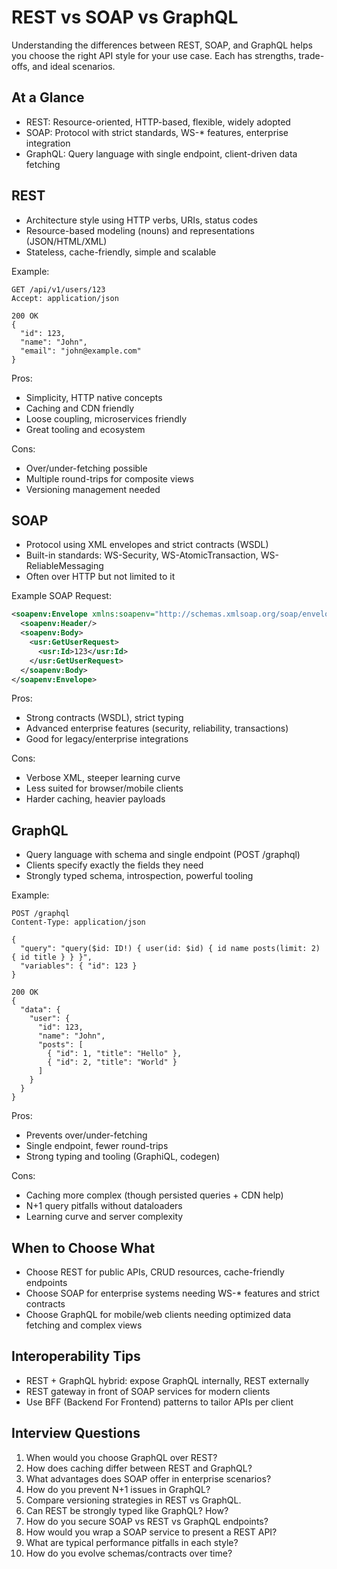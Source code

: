# REST vs SOAP vs GraphQL

Understanding the differences between REST, SOAP, and GraphQL helps you choose the right API style for your use case. Each has strengths, trade-offs, and ideal scenarios.

## At a Glance

- REST: Resource-oriented, HTTP-based, flexible, widely adopted
- SOAP: Protocol with strict standards, WS-* features, enterprise integration
- GraphQL: Query language with single endpoint, client-driven data fetching

## REST

- Architecture style using HTTP verbs, URIs, status codes
- Resource-based modeling (nouns) and representations (JSON/HTML/XML)
- Stateless, cache-friendly, simple and scalable

Example:
```http
GET /api/v1/users/123
Accept: application/json

200 OK
{
  "id": 123,
  "name": "John",
  "email": "john@example.com"
}
```

Pros:
- Simplicity, HTTP native concepts
- Caching and CDN friendly
- Loose coupling, microservices friendly
- Great tooling and ecosystem

Cons:
- Over/under-fetching possible
- Multiple round-trips for composite views
- Versioning management needed

## SOAP

- Protocol using XML envelopes and strict contracts (WSDL)
- Built-in standards: WS-Security, WS-AtomicTransaction, WS-ReliableMessaging
- Often over HTTP but not limited to it

Example SOAP Request:
```xml
<soapenv:Envelope xmlns:soapenv="http://schemas.xmlsoap.org/soap/envelope/" xmlns:usr="http://example.com/users">
  <soapenv:Header/>
  <soapenv:Body>
    <usr:GetUserRequest>
      <usr:Id>123</usr:Id>
    </usr:GetUserRequest>
  </soapenv:Body>
</soapenv:Envelope>
```

Pros:
- Strong contracts (WSDL), strict typing
- Advanced enterprise features (security, reliability, transactions)
- Good for legacy/enterprise integrations

Cons:
- Verbose XML, steeper learning curve
- Less suited for browser/mobile clients
- Harder caching, heavier payloads

## GraphQL

- Query language with schema and single endpoint (POST /graphql)
- Clients specify exactly the fields they need
- Strongly typed schema, introspection, powerful tooling

Example:
```http
POST /graphql
Content-Type: application/json

{
  "query": "query($id: ID!) { user(id: $id) { id name posts(limit: 2) { id title } } }",
  "variables": { "id": 123 }
}

200 OK
{
  "data": {
    "user": {
      "id": 123,
      "name": "John",
      "posts": [
        { "id": 1, "title": "Hello" },
        { "id": 2, "title": "World" }
      ]
    }
  }
}
```

Pros:
- Prevents over/under-fetching
- Single endpoint, fewer round-trips
- Strong typing and tooling (GraphiQL, codegen)

Cons:
- Caching more complex (though persisted queries + CDN help)
- N+1 query pitfalls without dataloaders
- Learning curve and server complexity

## When to Choose What

- Choose REST for public APIs, CRUD resources, cache-friendly endpoints
- Choose SOAP for enterprise systems needing WS-* features and strict contracts
- Choose GraphQL for mobile/web clients needing optimized data fetching and complex views

## Interoperability Tips

- REST + GraphQL hybrid: expose GraphQL internally, REST externally
- REST gateway in front of SOAP services for modern clients
- Use BFF (Backend For Frontend) patterns to tailor APIs per client

## Interview Questions

1. When would you choose GraphQL over REST?
2. How does caching differ between REST and GraphQL?
3. What advantages does SOAP offer in enterprise scenarios?
4. How do you prevent N+1 issues in GraphQL?
5. Compare versioning strategies in REST vs GraphQL.
6. Can REST be strongly typed like GraphQL? How?
7. How do you secure SOAP vs REST vs GraphQL endpoints?
8. How would you wrap a SOAP service to present a REST API?
9. What are typical performance pitfalls in each style?
10. How do you evolve schemas/contracts over time?
